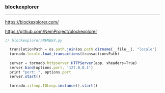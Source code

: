 ### blockexplorer
---
https://blockexplorer.com/

https://github.com/NemProject/blockexplorer

```js
// blockexplorer/NEMBEX.py

  translationPath = os.path.join(os.path.dirname(__file__), "locale")
  tornado.locale.load_transactions(transactionsPath)
  
  server = tornado.httpserver.HTTPServer(app, xheaders=True)
  server.bind(options.port, '127.0.0.1')
  print "port: ", options.port
  server.start()
  
  tornado.iiloop.IOLoop.instance().start()

```

```


```


```
```


